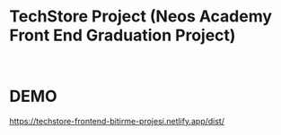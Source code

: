 # TechStore Project (Neos Academy Front End Graduation Project)


<br>

# DEMO

https://techstore-frontend-bitirme-projesi.netlify.app/dist/
